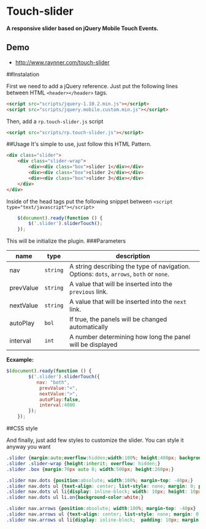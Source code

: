 # Touch-slider

**A responsive slider based on jQuery Mobile Touch Events.**

## Demo
* http://www.raynner.com/touch-slider

##Instalation

First we need to add a jQuery reference. Just put the following lines between HTML `<header></header>` tags. 
``` html
<script src="scripts/jquery-1.10.2.min.js"></script>
<script src="scripts/jquery.mobile.custom.min.js"></script>
```

Then, add a  `rp.touch-slider.js` script
``` html
<script src="scripts/rp.touch-slider.js"></script>
```

##Usage
It's simple to use, just follow this HTML Pattern.
``` html
<div class="slider">
    <div class="slider-wrap">
        <div><div class="box">slider 1</div></div>
        <div><div class="box">slider 2</div></div>
        <div><div class="box">slider 3</div></div>
    </div>
</div>
```

Inside of the head tags put the following snippet between `<script type="text/javascript"></script>`
```js
    $(document).ready(function () {
        $('.slider').sliderTouch();
    });
```
This will be initialize the plugin.
###Parameters

name         | type      | description
------------ | --------- | ----------- 
nav          | `string`  | A string describing the type of navigation. Options: `dots`, `arrows`, `both` or `none`.
prevValue    | `string`  | A value that will be inserted into the `previous` link.
nextValue    | `string`  | A value that will be inserted into the `next` link.
autoPlay     | `bol`     | If true, the panels will be changed automatically
interval     | `int`     | A number determining how long the panel will be displayed

**Ecxample:**
```js
$(document).ready(function () {
        $('.slider').sliderTouch({
           nav: "both", 
            prevValue:"<", 
            nextValue:">",
            autoPlay:false,
            interval:4000
        });
    });
```

##CSS style

And finally, just add few styles to customize the slider. You can style it anyway you want
```CSS
.slider {margin:auto;overflow:hidden;width:100%; height:400px; background-color:#221f1f;}
.slider .slider-wrap {height:inherit; overflow: hidden;}
.slider .box {margin:70px auto 0; width:500px; height:260px;}

.slider nav.dots {position:absolute; width:100%; margin-top: -40px;}
.slider nav.dots ul {text-align: center; list-style: none; margin: 0; padding: 0;}
.slider nav.dots ul li{display: inline-block; width: 10px; height: 10px; border-radius: 10px; background: #565656; margin: 0 2px;cursor: pointer;}
.slider nav.dots ul li.on{background-color:white;}

.slider nav.arrows {position:absolute; width:100%; margin-top: -40px}
.slider nav.arrows ul {text-align: center; list-style: none; margin: 0; padding: 0;}
.slider nav.arrows ul li{display: inline-block;  padding: 10px; margin:0 10px; background: #f16272; cursor: pointer; color:#fff;}

``` 
